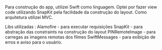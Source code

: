 Para construção do app, utilizei Swift como linguagem. Optei por fazer view code utilizando SnapKit pela facilidade da construção do layout.
Como arquitetura utilizei MVC.

Libs utilizadas :
Alamofire - para executar requisições
SnapKit - para abstração das constraints na construção do layout
PINRemoteImage - para carregas as imagens remotas dos filmes
SwiftMessages - para exibição de erros e aviso para o usuário.